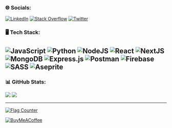 ### 🌐 Socials:

[![LinkedIn](https://img.shields.io/badge/LinkedIn-%230077B5.svg?logo=linkedin&logoColor=white)](https://linkedin.com/in/soloman-err) [![Stack Overflow](https://img.shields.io/badge/-Stackoverflow-FE7A16?logo=stack-overflow&logoColor=white)](https://stackoverflow.com/users/21963761) [![Twitter](https://img.shields.io/badge/Twitter-%231DA1F2.svg?logo=Twitter&logoColor=white)](https://twitter.com/@soloman_err)

### 🖥️ Tech Stack:

![JavaScript](https://shields.io/badge/JavaScript-F7DF1E?logo=JavaScript&logoColor=000&style=for-the-badge)
![Python](https://img.shields.io/badge/python-3670A0?style=for-the-badge&logo=python&logoColor=ffdd54)
![NodeJS](https://img.shields.io/badge/node.js-6DA55F?style=for-the-badge&logo=node.js&logoColor=white)
![React](https://img.shields.io/badge/react-%2320232a.svg?style=for-the-badge&logo=react&logoColor=%2361DAFB)
![NextJS](https://img.shields.io/badge/next.js-000000?style=for-the-badge&logo=nextdotjs&logoColor=white)
![MongoDB](https://img.shields.io/badge/MongoDB-%234ea94b.svg?style=for-the-badge&logo=mongodb&logoColor=white)
![Express.js](https://img.shields.io/badge/express.js-%23404d59.svg?style=for-the-badge&logo=express&logoColor=%2361DAFB)
![Postman](https://img.shields.io/badge/Postman-FF6C37?style=for-the-badge&logo=postman&logoColor=white)
![Firebase](https://img.shields.io/badge/firebase-%23039BE5.svg?style=for-the-badge&logo=firebase)
![SASS](https://img.shields.io/badge/SASS-hotpink.svg?style=for-the-badge&logo=SASS&logoColor=white)
![Aseprite](https://img.shields.io/badge/Aseprite-FFFFFF?style=for-the-badge&logo=Aseprite&logoColor=#7D929E)
---

### 📊 GitHub Stats:

![](https://github-readme-stats.vercel.app/api/top-langs/?username=solaimanb&theme=dark&hide_border=false&include_all_commits=false&count_private=false&layout=compact) ![](https://github-readme-stats.vercel.app/api?username=solaimanb&theme=dark&hide_border=false&include_all_commits=false&count_private=false) 

---

<a href="https://info.flagcounter.com/erkR"><img src="https://s11.flagcounter.com/count2/erkR/bg_1C1C1C/txt_FFFFFF/border_474747/columns_8/maxflags_12/viewers_Guests/labels_1/pageviews_1/flags_0/percent_0/" alt="Flag Counter" border="0"></a>

[![BuyMeACoffee](https://img.shields.io/badge/Buy%20Me%20a%20Coffee-ffdd00?style=for-the-badge&logo=buy-me-a-coffee&logoColor=black)](https://buymeacoffee.com/soloerr)

<!-- Proudly created with GPRM ( https://gprm.itsvg.in ) -->
